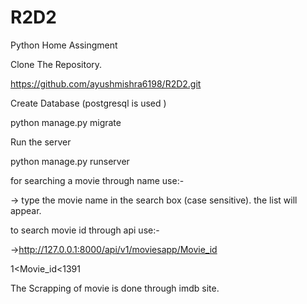 # R2D2
Python Home Assingment

Clone The Repository.

https://github.com/ayushmishra6198/R2D2.git

Create Database (postgresql is used )

python manage.py migrate

Run the server 

python manage.py runserver


for searching a movie through name use:-

-> type the movie name in the search box (case sensitive). the list will appear.

to search movie id through api use:-

->http://127.0.0.1:8000/api/v1/moviesapp/Movie_id



1<Movie_id<1391






The Scrapping of movie is done through imdb site.
